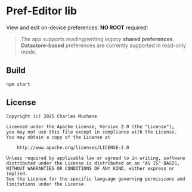# Pref-Editor lib

View and edit on-device preferences: **NO ROOT** required!
> The app supports reading/writing _legacy_ **shared preferences**. **Datastore-based** preferences are currently supported in read-only mode.

## Build

`npm start`

## License

    Copyright (c) 2025 Charles Muchene
    
    Licensed under the Apache License, Version 2.0 (the "License");
    you may not use this file except in compliance with the License.
    You may obtain a copy of the License at
    
        http://www.apache.org/licenses/LICENSE-2.0
    
    Unless required by applicable law or agreed to in writing, software
    distributed under the License is distributed on an "AS IS" BASIS,
    WITHOUT WARRANTIES OR CONDITIONS OF ANY KIND, either express or implied.
    See the License for the specific language governing permissions and
    limitations under the License.
